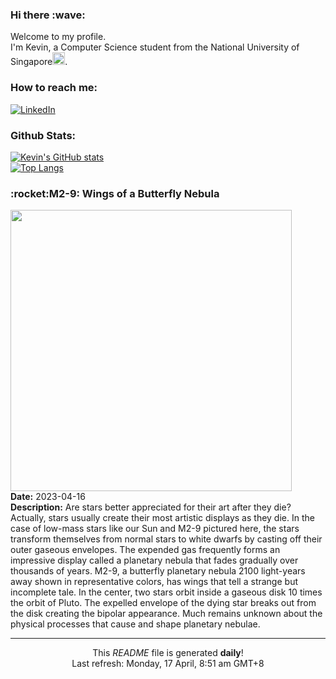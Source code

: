 <h3>Hi there :wave:</h3>

Welcome to my profile.   
I'm Kevin, a Computer Science student from the National University of Singapore<img src="https://img.icons8.com/color/96/000000/singapore-circular.png" width="20px"/>.</p>

<h3>How to reach me: </h3>
<a href="https://www.linkedin.com/in/kevin-foong/"><img alt="LinkedIn" src="https://img.shields.io/badge/linkedin-%230077B5.svg?&style=for-the-badge&logo=linkedin&logoColor=white" /></a> 

<h3>Github Stats: </h3> 

[![Kevin's GitHub stats](https://github-readme-stats.vercel.app/api?username=kevin9foong&theme=tokyonight)](https://github.com/anuraghazra/github-readme-stats) <br/>
[![Top Langs](https://github-readme-stats.vercel.app/api/top-langs/?username=kevin9foong&layout=compact&theme=tokyonight)](https://github.com/anuraghazra/github-readme-stats)

<h3>:rocket:M2-9: Wings of a Butterfly Nebula</h3> 
<img width="450" src="https:&#x2F;&#x2F;apod.nasa.gov&#x2F;apod&#x2F;image&#x2F;2304&#x2F;M2D9_HubbleSchmidt_985.jpg" /><br/>
<b>Date:</b> 2023-04-16<br/>
<b>Description:</b> Are stars better appreciated for their art after they die?  Actually, stars usually create their most artistic displays as they die.  In the case of low-mass stars like our Sun and M2-9 pictured here, the stars transform themselves from normal stars to white dwarfs by casting off their outer gaseous envelopes.  The expended gas frequently forms an impressive display called a planetary nebula that fades gradually over thousands of years.  M2-9, a butterfly planetary nebula 2100 light-years away shown in representative colors, has wings that tell a strange but incomplete tale.  In the center, two stars orbit inside a gaseous disk 10 times the orbit of Pluto.  The expelled envelope of the dying star breaks out from the disk creating the bipolar appearance.  Much remains unknown about the physical processes that cause and shape planetary nebulae.<br/>

------------
<p align="center">This <i>README</i> file is generated <b>daily</b>!</br>
Last refresh: Monday, 17 April, 8:51 am GMT+8<br />